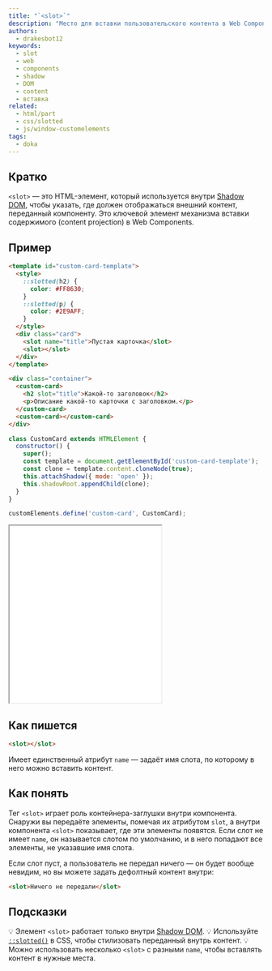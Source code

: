 ```yaml
---
title: "`<slot>`"
description: "Место для вставки пользовательского контента в Web Components."
authors:
  - drakesbot12
keywords:
  - slot
  - web
  - components
  - shadow
  - DOM
  - content
  - вставка
related:
  - html/part
  - css/slotted
  - js/window-customelements
tags:
  - doka
---
```


## Кратко

`<slot>` — это HTML-элемент, который используется внутри [Shadow DOM](/js/shadowdom/), чтобы указать, где должен отображаться внешний контент, переданный компоненту. Это ключевой элемент механизма вставки содержимого (content projection) в Web Components.

## Пример

```html
<template id="custom-card-template">
  <style>
    ::slotted(h2) {
      color: #FF8630;
    }
    ::slotted(p) {
      color: #2E9AFF;
    }
  </style>
  <div class="card">
    <slot name="title">Пустая карточка</slot>
    <slot></slot>
  </div>
</template>

<div class="container">
  <custom-card>
    <h2 slot="title">Какой-то заголовок</h2>
    <p>Описание какой-то карточки с заголовком.</p>
  </custom-card>
  <custom-card></custom-card>
</div>
```

```js
class CustomCard extends HTMLElement {
  constructor() {
    super();
    const template = document.getElementById('custom-card-template');
    const clone = template.content.cloneNode(true);
    this.attachShadow({ mode: 'open' });
    this.shadowRoot.appendChild(clone);
  }
}

customElements.define('custom-card', CustomCard);
```

<iframe title="Демо работы slot в Web Components" src="demos/basic/" height="350"></iframe>

## Как пишется

```html
<slot></slot>
```

Имеет единственный атрибут `name` — задаёт имя слота, по которому в него можно вставить контент.

## Как понять

Тег `<slot>` играет роль контейнера-заглушки внутри компонента. Снаружи вы передаёте элементы, помечая их атрибутом `slot`, а внутри компонента `<slot>` показывает, где эти элементы появятся.
Если слот не имеет `name`, он называется слотом по умолчанию, и в него попадают все элементы, не указавшие имя слота.

Если слот пуст, а пользователь не передал ничего — он будет вообще невидим, но вы можете задать дефолтный контент внутри:

```html
<slot>Ничего не передали</slot>
```

## Подсказки

💡 Элемент `<slot>` работает только внутри [Shadow DOM](/js/shadowdom/).
💡 Используйте [`::slotted()`](/css/slotted/) в CSS, чтобы стилизовать переданный внутрь контент.
💡 Можно использовать несколько `<slot>` с разными `name`, чтобы вставлять контент в нужные места.
